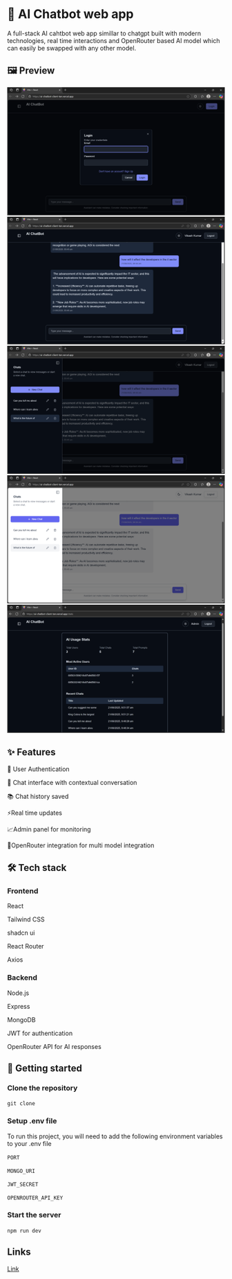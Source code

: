 
# 🤖 AI Chatbot web app
A full-stack AI cahtbot web app simillar to chatgpt built with modern technologies, real time interactions and OpenRouter based AI model which can easily be swapped with any other model.

## 🖼️ Preview
![login](./screenshots/login.png)
![chats](./screenshots/chats.png)
![dashboard](./screenshots/dashboard.png)
![login](./screenshots/lightmode.png)
![admin](./screenshots/admin.png)


## ✨ Features
🔐 User Authentication

💬 Chat interface with contextual conversation

📚 Chat history saved

⚡Real time updates

📈Admin panel for monitoring

🤝OpenRouter integration for multi model integration

## 🛠️ Tech stack
### Frontend
React

Tailwind CSS

shadcn ui

React Router

Axios
### Backend
Node.js

Express

MongoDB

JWT for authentication

OpenRouter API for AI responses

## 🚀 Getting started
### Clone the repository 
``` git clone ```
### Setup .env file
To run this project, you will need to add the following environment variables to your .env file

`PORT`

`MONGO_URI`

`JWT_SECRET`

`OPENROUTER_API_KEY`

### Start the server
```npm run dev```

## Links
[Link](https://www.google.com)